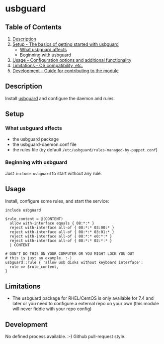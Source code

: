 
# usbguard

## Table of Contents

1. [Description](#description)
2. [Setup - The basics of getting started with usbguard](#setup)
    * [What usbguard affects](#what-usbguard-affects)
    * [Beginning with usbguard](#beginning-with-usbguard)
3. [Usage - Configuration options and additional functionality](#usage)
4. [Limitations - OS compatibility, etc.](#limitations)
5. [Development - Guide for contributing to the module](#development)

## Description

Install [usbguard](https://usbguard.github.io/) and configure the daemon and rules.

## Setup

### What usbguard affects

* the usbguard package
* the usbguard-daemon.conf file
* the rules file (by default `/etc/usbguard/rules-managed-by-puppet.conf`)

### Beginning with usbguard

Just `include usbguard` to start without any rule.

## Usage

Install, configure some rules, and start the service:

```puppet
include usbguard

$rule_content = @(CONTENT)
  allow with-interface equals { 08:*:* }
  reject with-interface all-of { 08:*:* 03:00:* }
  reject with-interface all-of { 08:*:* 03:01:* }
  reject with-interface all-of { 08:*:* e0:*:* }
  reject with-interface all-of { 08:*:* 02:*:* }
  | CONTENT

# DON'T DO THIS ON YOUR COMPUTER OR YOU MIGHT LOCK YOU OUT
# this is just an example. :-)
usbguard::rule { 'allow usb disks without keyboard interface':
  rule => $rule_content,
}
```

## Limitations

* The usbguard package for RHEL/CentOS is only available for 7.4 and later
  or you  need to configure a external repo on your own (this module will
  never fiddle with your repo config)

## Development

No defined process available. :-) Github pull-request style.
